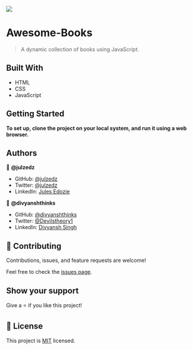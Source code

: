 ![](https://img.shields.io/badge/Microverse-blueviolet)
# Awesome-Books



> A dynamic collection of books using JavaScript.


## Built With

- HTML
- CSS
- JavaScript


## Getting Started

**To set up, clone the project on your local system, and run it using a web browser.**


## Authors

👤 **@julzedz**

- GitHub: [@julzedz](https://github.com/julzedz)
- Twitter: [@julzedz](https://twitter.com/julzedz)
- LinkedIn: [Jules Edozie](https://www.linkedin.com/in/jules-edozie-b59b94234/)

👤 **@divyanshthinks**

- GitHub: [@divyanshthinks](https://github.com/divyanshthinks)
- Twitter: [@Devilstheory1](https://twitter.com/Devilstheory1)
- LinkedIn: [Divyansh Singh](https://www.linkedin.com/in/divyansh-singh-a78709157/)

## 🤝 Contributing

Contributions, issues, and feature requests are welcome!

Feel free to check the [issues page](../../issues/).

## Show your support

Give a ⭐️ if you like this project!


## 📝 License

This project is [MIT](./LICENSE) licensed.
